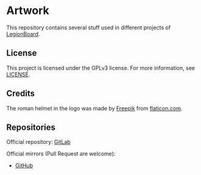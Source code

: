 # Artwork

This repository contains several stuff used in different projects of
[LegionBoard](http://legionboard.org/).

## License

This project is licensed under the GPLv3 license. For more information,
see [LICENSE](./LICENSE).

## Credits

The roman helmet in the logo was made by
[Freepik](http://www.freepik.com) from
[flaticon.com](http://www.flaticon.com).

## Repositories

Official repository:
[GitLab](https://gitlab.com/legionboard/artwork)

Official mirrors (Pull Request are welcome):
* [GitHub](https://github.com/legionboard/artwork)
